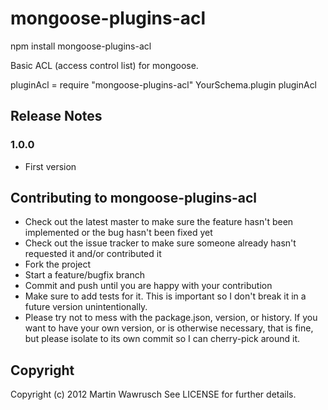 mongoose-plugins-acl
===========================

npm install mongoose-plugins-acl

Basic ACL (access control list) for mongoose.

pluginAcl = require "mongoose-plugins-acl"
YourSchema.plugin pluginAcl

## Release Notes

### 1.0.0
* First version



## Contributing to mongoose-plugins-acl
 
* Check out the latest master to make sure the feature hasn't been implemented or the bug hasn't been fixed yet
* Check out the issue tracker to make sure someone already hasn't requested it and/or contributed it
* Fork the project
* Start a feature/bugfix branch
* Commit and push until you are happy with your contribution
* Make sure to add tests for it. This is important so I don't break it in a future version unintentionally.
* Please try not to mess with the package.json, version, or history. If you want to have your own version, or is otherwise necessary, that is fine, but please isolate to its own commit so I can cherry-pick around it.

## Copyright

Copyright (c) 2012 Martin Wawrusch See LICENSE for
further details.


